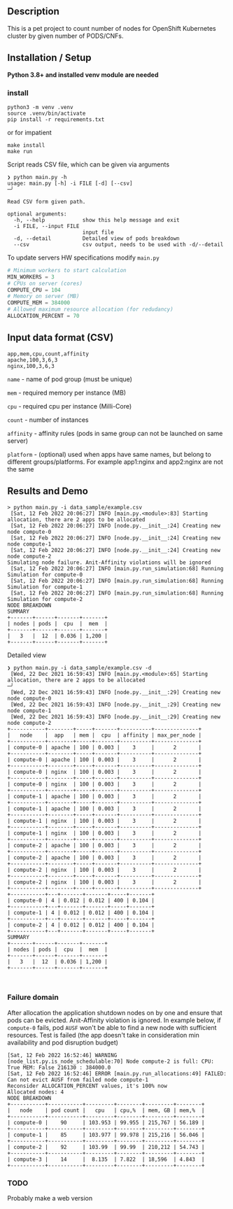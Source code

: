 ## Description
This is a pet project to count number of nodes for OpenShift Kubernetes cluster by given number of PODS/CNFs.

## Installation / Setup  
**Python 3.8+ and installed venv module are needed**
### install 
```shell
python3 -m venv .venv 
source .venv/bin/activate
pip install -r requirements.txt
```
or for impatient
```shell
make install
make run
```

Script reads CSV file, which can be given via arguments
```
❯ python main.py -h
usage: main.py [-h] -i FILE [-d] [--csv]                                                                                                                                 ─╯

Read CSV form given path.

optional arguments:
  -h, --help            show this help message and exit
  -i FILE, --input FILE
                        input file
  -d, --detail          Detailed view of pods breakdown
  --csv                 csv output, needs to be used with -d/--detail
```

To update servers HW specifications modify `main.py`
```python
# Minimum workers to start calculation
MIN_WORKERS = 3 
# CPUs on server (cores)
COMPUTE_CPU = 104
# Memory on server (MB)
COMPUTE_MEM = 384000
# Allowed maximum resource allocation (for redudancy)
ALLOCATION_PERCENT = 70
```


## Input data format (CSV)
```
app,mem,cpu,count,affinity
apache,100,3,6,3
nginx,100,3,6,3
```
`name` - name of pod group (must be unique)

`mem` - required memory per instance (MB)

`cpu` - required cpu per instance (Milli-Core) 

`count` - number of instances

`affinity` - affinity rules (pods in same group can not be launched on same server)

`platform` - (optional) used when apps have same names, but belong to different groups/platforms. For example app1:nginx and app2:nginx are not the same

## Results and Demo

```shell
> python main.py -i data_sample/example.csv
 [Sat, 12 Feb 2022 20:06:27] INFO [main.py.<module>:83] Starting allocation, there are 2 apps to be allocated
 [Sat, 12 Feb 2022 20:06:27] INFO [node.py.__init__:24] Creating new node compute-0
 [Sat, 12 Feb 2022 20:06:27] INFO [node.py.__init__:24] Creating new node compute-1
 [Sat, 12 Feb 2022 20:06:27] INFO [node.py.__init__:24] Creating new node compute-2
Simulating node failure. Anit-Affinity violations will be ignored
 [Sat, 12 Feb 2022 20:06:27] INFO [main.py.run_simulation:68] Running Simulation for compute-0
 [Sat, 12 Feb 2022 20:06:27] INFO [main.py.run_simulation:68] Running Simulation for compute-1
 [Sat, 12 Feb 2022 20:06:27] INFO [main.py.run_simulation:68] Running Simulation for compute-2
NODE BREAKDOWN
SUMMARY
+-------+------+-------+-------+
| nodes | pods |  cpu  |  mem  |
+-------+------+-------+-------+
|   3   |  12  | 0.036 | 1,200 |
+-------+------+-------+-------+
```
Detailed view
```shell
❯ python main.py -i data_sample/example.csv -d
 [Wed, 22 Dec 2021 16:59:43] INFO [main.py.<module>:65] Starting allocation, there are 2 apps to be allocated                                                            ─╯
 [Wed, 22 Dec 2021 16:59:43] INFO [node.py.__init__:29] Creating new node compute-0
 [Wed, 22 Dec 2021 16:59:43] INFO [node.py.__init__:29] Creating new node compute-1
 [Wed, 22 Dec 2021 16:59:43] INFO [node.py.__init__:29] Creating new node compute-2
+-----------+--------+-----+-------+----------+--------------+
|   node    |  app   | mem |  cpu  | affinity | max_per_node |
+-----------+--------+-----+-------+----------+--------------+
| compute-0 | apache | 100 | 0.003 |    3     |      2       |
+-----------+--------+-----+-------+----------+--------------+
| compute-0 | apache | 100 | 0.003 |    3     |      2       |
+-----------+--------+-----+-------+----------+--------------+
| compute-0 | nginx  | 100 | 0.003 |    3     |      2       |
+-----------+--------+-----+-------+----------+--------------+
| compute-0 | nginx  | 100 | 0.003 |    3     |      2       |
+-----------+--------+-----+-------+----------+--------------+
| compute-1 | apache | 100 | 0.003 |    3     |      2       |
+-----------+--------+-----+-------+----------+--------------+
| compute-1 | apache | 100 | 0.003 |    3     |      2       |
+-----------+--------+-----+-------+----------+--------------+
| compute-1 | nginx  | 100 | 0.003 |    3     |      2       |
+-----------+--------+-----+-------+----------+--------------+
| compute-1 | nginx  | 100 | 0.003 |    3     |      2       |
+-----------+--------+-----+-------+----------+--------------+
| compute-2 | apache | 100 | 0.003 |    3     |      2       |
+-----------+--------+-----+-------+----------+--------------+
| compute-2 | apache | 100 | 0.003 |    3     |      2       |
+-----------+--------+-----+-------+----------+--------------+
| compute-2 | nginx  | 100 | 0.003 |    3     |      2       |
+-----------+--------+-----+-------+----------+--------------+
| compute-2 | nginx  | 100 | 0.003 |    3     |      2       |
+-----------+--------+-----+-------+----------+--------------+
+-----------+---+-------+-------+-----+-------+
| compute-0 | 4 | 0.012 | 0.012 | 400 | 0.104 |
+-----------+---+-------+-------+-----+-------+
| compute-1 | 4 | 0.012 | 0.012 | 400 | 0.104 |
+-----------+---+-------+-------+-----+-------+
| compute-2 | 4 | 0.012 | 0.012 | 400 | 0.104 |
+-----------+---+-------+-------+-----+-------+
SUMMARY
+-------+------+-------+-------+
| nodes | pods |  cpu  |  mem  |
+-------+------+-------+-------+
|   3   |  12  | 0.036 | 1,200 |
+-------+------+-------+-------+



```

### Failure domain
After allocation the application shutdown nodes on by one and ensure that pods can be evicted. Anit-Affinity violation is ignored.
In example below, if `compute-0` fails, pod `AUSF` won't be able to find a new node with sufficient resources. Test is failed (the app doesn't take in consideration min availability and pod disruption budget) 
```shell
[Sat, 12 Feb 2022 16:52:46] WARNING [node_list.py.is_node_schedulable:70] Node compute-2 is full: CPU: True MEM: False 216130 : 384000.0
[Sat, 12 Feb 2022 16:52:46] ERROR [main.py.run_allocations:49] FAILED: Can not evict AUSF from failed node compute-1
Reconsider ALLOCATION_PERCENT values, it's 100% now
Allocated nodes: 4
NODE BREAKDOWN
+-----------+-----------+---------+--------+---------+--------+
|   node    | pod count |   cpu   | cpu,%  | mem, GB | mem,%  |
+-----------+-----------+---------+--------+---------+--------+
| compute-0 |    90     | 103.953 | 99.955 | 215,767 | 56.189 |
+-----------+-----------+---------+--------+---------+--------+
| compute-1 |    85     | 103.977 | 99.978 | 215,216 | 56.046 |
+-----------+-----------+---------+--------+---------+--------+
| compute-2 |    92     | 103.99  | 99.99  | 210,212 | 54.743 |
+-----------+-----------+---------+--------+---------+--------+
| compute-3 |    14     |  8.135  | 7.822  | 18,596  | 4.843  |
+-----------+-----------+---------+--------+---------+--------+
```

### TODO 
Probably make a web version
